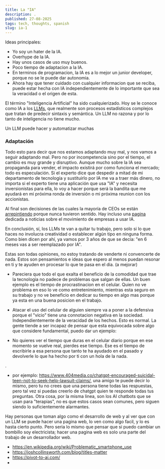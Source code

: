 ```yaml
---
title: La "IA"
description: .
published: 27-08-2025
tags: tech, thoughts, spanish
slug: ia-1
---
```


Ideas principales:

- Yo soy un hater de la IA.
- Overhype de la IA.
- Hay unos casos de uso muy buenos.
- Poco tiempo de adaptacion a la IA.
- En terminos de programacion, la IA es a lo mejor un junior developer, porque no se le puede dar autonomia.
- Ahora hay que tener cuidado con cualquier informacion que se reciba, puede estar hecha con IA independientemente de lo importante que sea la veracidad o el origen de esta.

El término "Inteligencia Artificial" ha sido cualquierizado. Hoy se le conoce como IA a los [LLMs](https://en.wikipedia.org/wiki/Large_language_model), que realmente son procesos estadísticos complejos que tratan de predecir sintaxis y semántica. Un LLM no razona y por lo tanto de inteligencia no tiene mucho.

Un LLM puede hacer y automatizar muchas

### Adaptación

Todo esto para decir que nos estamos adaptando muy mal, y nos vamos a seguir adaptando mal. Pero no por incompetencia sino por el tiempo, el cambio es muy grande y disruptivo. Aunque mucho sobre la IA sea propaganda para vender, el impacto existirá por como funciona el mercado; todo es especulación. Si el experto dice que despedir a mitad de mi departamento de tecnología y sustituirlo por IA me va a traer más dinero, no importa si el experto tiene una aplicación que usa "IA" y necesita inversionistas para ella, lo voy a hacer porque será la bandita que me ayudará en mi próxima ronda de inversión o mi próxima reunion con los accionistas.

Al final son decisiones de las cuales la mayoría de CEOs se están [arrepintiendo](https://pivot-to-ai.com/2025/05/26/firing-people-for-ai-not-going-so-well/) porque nunca tuvieron sentido. Hay incluso una [pagina](https://pivot-to-ai.com/) dedicada a noticias sobre el movimiento de empresas a usar IA.

En conclusión, sí, los LLMs te van a quitar tu trabajo, pero solo si lo que haces no involucra creatividad o establecer algún tipo en ninguna forma. Como bien dicen por ahí, ya vamos por 3 años de que se decía: "en 6 meses vas a ser reemplazado por IA".

Estas son todas opiniones, no estoy tratando de venderte ni convencerte de nada. Estos son pensamientos e ideas que espero al menos puedan resonar en ti y te ayuden en procesar lo que te pasa en el dia. (a mejorar)

- Pareciera que todo el que exalta el beneficio de la comodidad que trae la tecnologia no padece de problemas que salgan de ellas. Un buen ejemplo es el tiempo de procrastinacion en el celular. Quien no ve problema en eso lo ve como entretenimiento, mientras esta seguro en su trabajo y no ve beneficio en dedicar su tiempo en algo mas porque ya esta en una buena posicion en el trabajo.

- Atacar el uso del celular de alguien siempre va a poner a la defensiva porque el "vicio" tiene una connotacion negativa en la sociedad. Independientemente de la veracidad de los hechos. Esto es normal. La gente tiende a ser incapaz de pensar que esta equivocada sobre algo que considere fundamental, puedo dar un ejemplo:

- No quieres ver el tiempo que duras en el celular diario porque en ese momento se vuelve real, pierdes ese tiempo. Ese es el tiempo de escribirle a esa persona que tanto te ha ayudado en el pasado y devolverle lo que ha hecho por ti con un hola de la nada.

.

- por ejemplo: https://www.404media.co/chatgpt-encouraged-suicidal-teen-not-to-seek-help-lawsuit-claims/, una amigo te puede decir lo mismo, pero tu no crees que una persona tiene todas las respuestas, pero tal vez si puedas creerlo de chatgpt quien te responde todas tus preguntas.
  Otra cosa, por la misma linea, son los AI chatbots que se usan para "terapias", no es que estos casos sean comunes, pero siguen siendo lo suficientemente alarmantes.

Hay personas que toman algo como el desarrollo de web y al ver que con un LLM se puede hacer una pagina web, lo ven como algo facil, y lo es hasta cierto punto. Pero seria lo mismo que pensar que si puedo cambiar un bombillo soy electricista; hacer una pagina web es solo una parte del trabajo de un desarrollador web.

- https://en.wikipedia.org/wiki/Problematic_smartphone_use
- https://joshcollinsworth.com/blog/titles-matter
- https://pivot-to-ai.com/
-
